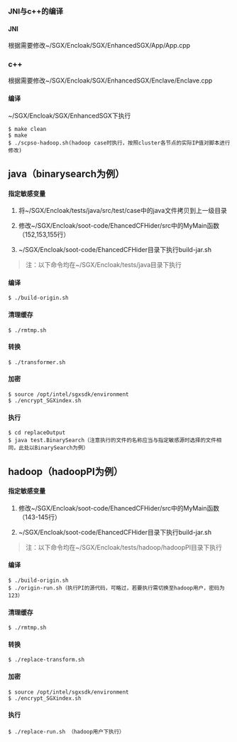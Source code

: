 ### JNI与c++的编译

#### JNI

根据需要修改~/SGX/Encloak/SGX/EnhancedSGX/App/App.cpp

### c++

根据需要修改~/SGX/Encloak/SGX/EnhancedSGX/Enclave/Enclave.cpp

#### 编译

~/SGX/Encloak/SGX/EnhancedSGX下执行

```
$ make clean
$ make
$ ./scpso-hadoop.sh(hadoop case时执行，按照cluster各节点的实际IP值对脚本进行修改)
```



## java（binarysearch为例）

#### 指定敏感变量

1. 将~/SGX/Encloak/tests/java/src/test/case中的java文件拷贝到上一级目录
2. 修改~/SGX/Encloak/soot-code/EhancedCFHider/src中的MyMain函数（152,153,155行）

3. ~/SGX/Encloak/soot-code/EhancedCFHider目录下执行build-jar.sh

> 注：以下命令均在~/SGX/Encloak/tests/java目录下执行

#### 编译

```
$ ./build-origin.sh  
```

#### 清理缓存

```
$ ./rmtmp.sh 
```

#### 转换

```
$ ./transformer.sh
```

#### 加密

```
$ source /opt/intel/sgxsdk/environment
$ ./encrypt_SGXindex.sh
```

#### 执行

```
$ cd replaceOutput
$ java test.BinarySearch（注意执行的文件的名称应当与指定敏感源时选择的文件相同，此处以BinarySearch为例）
```



## hadoop（hadoopPI为例）

#### 指定敏感变量

1. 修改~/SGX/Encloak/soot-code/EhancedCFHider/src中的MyMain函数（143-145行）

2. ~/SGX/Encloak/soot-code/EhancedCFHider目录下执行build-jar.sh

> 注：以下命令均在~/SGX/Encloak/tests/hadoop/hadoopPI目录下执行

#### 编译

```
$ ./build-origin.sh  
$ ./origin-run.sh（执行PI的源代码，可略过，若要执行需切换至hadoop用户，密码为123）
```

#### 清理缓存

```
$ ./rmtmp.sh 
```

#### 转换

```
$ ./replace-transform.sh 
```

#### 加密

```
$ source /opt/intel/sgxsdk/environment
$ ./encrypt_SGXindex.sh  
```

#### 执行

```
$ ./replace-run.sh （hadoop用户下执行）
```